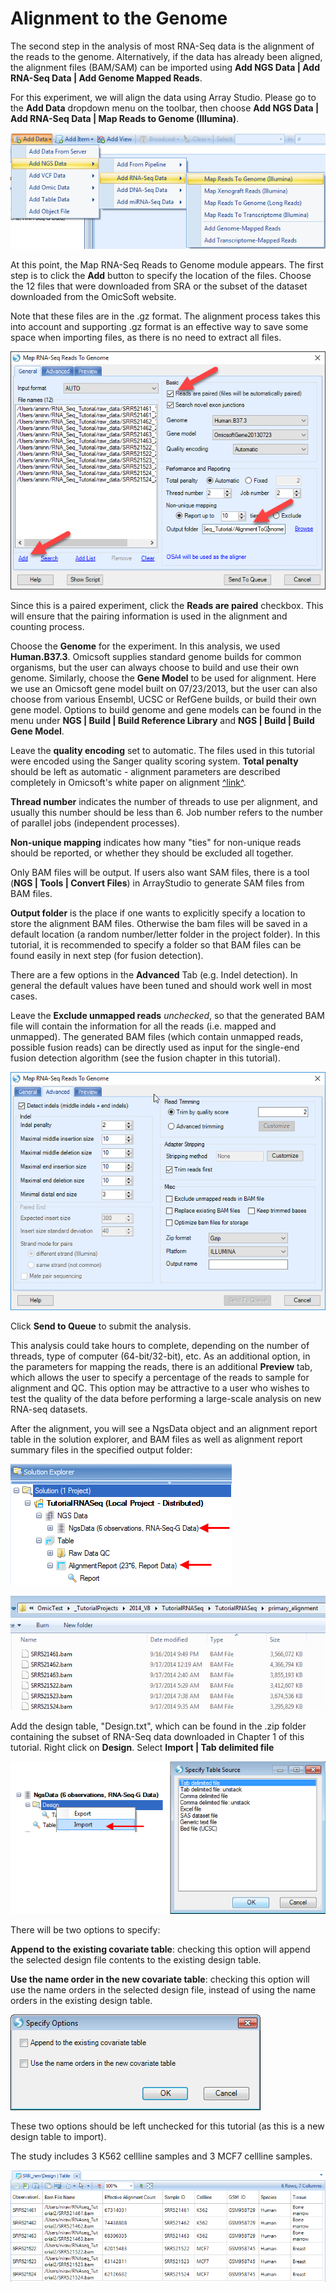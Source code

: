 # Alignment to the Genome

The second step in the analysis of most RNA-Seq data is the alignment of the reads to the genome. Alternatively, if the data has already been aligned, the alignment files (BAM/SAM) can be imported using **Add NGS Data | Add RNA-Seq Data | Add Genome Mapped Reads**.

For this experiment, we will align the data using Array Studio.
Please go to the **Add Data** dropdown menu on the toolbar, then choose **Add NGS Data | Add RNA-Seq Data | Map Reads to Genome (Illumina)**.

![NewImage_4_png](images/201510-4.png)

At this point, the Map RNA-Seq Reads to Genome module appears. The first step is to click the **Add** button to specify the location of the files. Choose the 12 files that were downloaded from SRA or the subset of the dataset downloaded from the OmicSoft website.

Note that these files are in the .gz format. The alignment process takes this into account and supporting .gz format is an effective way to save some space when importing files, as there is no need to extract all files.

![map_reads_to_genome_png](images/map_reads_to_genome.png)

Since this is a paired experiment, click the **Reads are paired** checkbox.
This will ensure that the pairing information is used in the alignment and counting process.

Choose the **Genome** for the experiment. In this analysis, we used **Human.B37.3**.
Omicsoft supplies standard genome builds for common organisms, but the user can always choose to build and use their own genome. Similarly, choose the **Gene Model** to be used for alignment. Here we use an Omicsoft gene model built on 07/23/2013, but the user can also choose from various Ensembl, UCSC or RefGene builds, or build their own gene model. Options to build genome and gene models can be found in the menu under **NGS | Build | Build Reference Library** and **NGS | Build | Build Gene Model**.  

Leave the **quality encoding** set to automatic. The files used in this tutorial were encoded using the Sanger quality scoring system.
**Total penalty** should be left as automatic - alignment parameters are described completely in Omicsoft's white paper on alignment [^link^](http://omicsoft.com/downloads/whitepaper/OmicsoftAligner.pdf).

**Thread number** indicates the number of threads to use per alignment, and usually this number should be less than 6. Job number refers to the number of parallel jobs (independent processes).

**Non-unique mapping** indicates how many "ties" for non-unique reads should be reported, or whether they should be excluded all together.

Only BAM files will be output. If users also want SAM files, there is a tool (**NGS | Tools | Convert Files**) in ArrayStudio to generate SAM files from BAM files.

**Output folder** is the place if one wants to explicitly specify a location to store the alignment BAM files. Otherwise the bam files will be saved in a default location (a random number/letter folder in the project folder). In this tutorial, it is recommended to specify a folder so that BAM files can be found easily in next step (for fusion detection).

There are a few options in the **Advanced** Tab (e.g. Indel detection). In general the default values have been tuned and should work well in most cases.

Leave the **Exclude unmapped reads** *unchecked*, so that the generated BAM file will contain the information for all the reads (i.e. mapped and unmapped). The generated BAM files (which contain unmapped reads, possible fusion reads) can be directly used as input for the single-end fusion detection algorithm (see the fusion chapter in this tutorial).

![advanced_tab_mapping_png](images/advanced_tab_mapping.png)

Click **Send to Queue** to submit the analysis.

This analysis could take hours to complete, depending on the number of threads, type of computer (64-bit/32-bit), etc. As an additional option, in the parameters for mapping the reads, there is an additional **Preview** tab, which allows the user to specify a percentage of the reads to sample for alignment and QC. This option may be attractive to a user who wishes to test the quality of the data before performing a large-scale analysis on new RNA-seq datasets.

After the alignment, you will see a NgsData object and an alignment report table in the solution explorer, and BAM files as well as alignment report summary files in the specified output folder:

![image17_png](images/image17.png)

![image17a_png](images/image17a.png)

Add the design table, "Design.txt", which can be found in the .zip folder containing the subset of RNA-Seq data downloaded in Chapter 1 of this tutorial. Right click on **Design**. Select **Import | Tab delimited file**

![image17b_png](images/image17b.png)

There will be two options to specify:

**Append to the existing covariate table**: checking this option will append the selected design file contents to the existing design table.

**Use the name order in the new covariate table**: checking this option will use the name orders in the selected design file, instead of using the name orders in the existing design table.

![NewImage_37_png](images/201510-37.png)

These two options should be left unchecked for this tutorial (as this is a new design table to import).

The study includes 3 K562 cellline samples and 3 MCF7 cellline samples.

![design_table_output_png](images/design_table_output.png)
